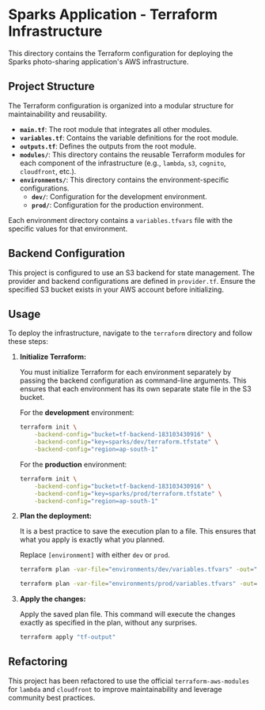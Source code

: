 # Sparks Application - Terraform Infrastructure

This directory contains the Terraform configuration for deploying the Sparks photo-sharing application's AWS infrastructure.

## Project Structure

The Terraform configuration is organized into a modular structure for maintainability and reusability.

- **`main.tf`**: The root module that integrates all other modules.
- **`variables.tf`**: Contains the variable definitions for the root module.
- **`outputs.tf`**: Defines the outputs from the root module.
- **`modules/`**: This directory contains the reusable Terraform modules for each component of the infrastructure (e.g., `lambda`, `s3`, `cognito`, `cloudfront`, etc.).
- **`environments/`**: This directory contains the environment-specific configurations.
  - **`dev/`**: Configuration for the development environment.
  - **`prod/`**: Configuration for the production environment.

Each environment directory contains a `variables.tfvars` file with the specific values for that environment.

## Backend Configuration

This project is configured to use an S3 backend for state management. The provider and backend configurations are defined in `provider.tf`. Ensure the specified S3 bucket exists in your AWS account before initializing.

## Usage

To deploy the infrastructure, navigate to the `terraform` directory and follow these steps:

1.  **Initialize Terraform:**

    You must initialize Terraform for each environment separately by passing the backend configuration as command-line arguments. This ensures that each environment has its own separate state file in the S3 bucket.

    For the **development** environment:

    ```bash
    terraform init \
        -backend-config="bucket=tf-backend-183103430916" \
        -backend-config="key=sparks/dev/terraform.tfstate" \
        -backend-config="region=ap-south-1"
    ```

    For the **production** environment:

    ```bash
    terraform init \
        -backend-config="bucket=tf-backend-183103430916" \
        -backend-config="key=sparks/prod/terraform.tfstate" \
        -backend-config="region=ap-south-1"
    ```

2.  **Plan the deployment:**

    It is a best practice to save the execution plan to a file. This ensures that what you apply is exactly what you planned.

    Replace `[environment]` with either `dev` or `prod`.

    ```bash
    terraform plan -var-file="environments/dev/variables.tfvars" -out="tf-output"

    terraform plan -var-file="environments/prod/variables.tfvars" -out="tf-output"
    ```

3.  **Apply the changes:**

    Apply the saved plan file. This command will execute the changes exactly as specified in the plan, without any surprises.

    ```bash
    terraform apply "tf-output"
    ```

## Refactoring

This project has been refactored to use the official `terraform-aws-modules` for `lambda` and `cloudfront` to improve maintainability and leverage community best practices.
